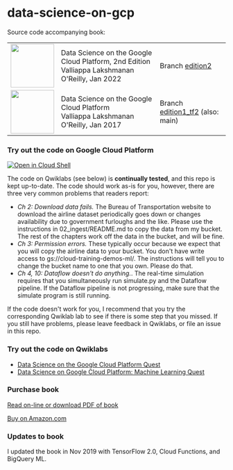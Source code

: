 # data-science-on-gcp

Source code accompanying book:

<table>
<tr>
  <td>
  <img src="https://images-na.ssl-images-amazon.com/images/I/51dgw%2BCYSOL._SX379_BO1,204,203,200_.jpg" height="100"/>
  </td>
  <td>
  Data Science on the Google Cloud Platform, 2nd Edition <br/>
  Valliappa Lakshmanan <br/>
  O'Reilly, Jan 2022
  </td>
  <td>
  Branch <a href="https://github.com/GoogleCloudPlatform/data-science-on-gcp/tree/edition2">edition2</a>
  </td>
</tr>
<tr>
  <td>
  <img src="https://images-na.ssl-images-amazon.com/images/I/51dgw%2BCYSOL._SX379_BO1,204,203,200_.jpg" height="100"/>
  </td>
  <td>
  Data Science on the Google Cloud Platform <br/>
  Valliappa Lakshmanan <br/>
  O'Reilly, Jan 2017
  </td>
  <td>
  Branch <a href="https://github.com/GoogleCloudPlatform/data-science-on-gcp/tree/edition1_tf2">edition1_tf2</a> (also: main)
  </td>
</table>

### Try out the code on Google Cloud Platform
<a href="https://console.cloud.google.com/cloudshell/open?git_repo=https://github.com/GoogleCloudPlatform/data-science-on-gcp&page=editor&open_in_editor=README.md"> <img alt="Open in Cloud Shell" src ="http://gstatic.com/cloudssh/images/open-btn.png"></a>

The code on Qwiklabs (see below) is **continually tested**, and this repo is kept up-to-date.
The code should work as-is for you, however, there are three very common problems that readers report:
* <i>Ch 2: Download data fails.</i> The Bureau of Transportation website to download the airline dataset periodically goes down or changes availability due to government furloughs and the like.
Please use the instructions in 02_ingest/README.md to copy the data from my bucket. The rest of the chapters work off the data in the
bucket, and will be fine.
* <i>Ch 3: Permission errors.</i> These typically occur because we expect that you will copy the airline data to your bucket. You don't have write access to gs://cloud-training-demos-ml/. The instructions will tell you to change the bucket name to one that you own. Please do that.
* <i>Ch 4, 10: Dataflow doesn't do anything.</i>. The real-time simulation requires that you simultaneously run simulate.py and the Dataflow pipeline. If the Dataflow pipeline is not progressing, make sure that the simulate program is still running.

If the code doesn't work for you, I recommend that you try the corresponding Qwiklab lab to see if there is some step that you missed.
If you still have problems, please leave feedback in Qwiklabs, or file an issue in this repo.

### Try out the code on Qwiklabs

- [Data Science on the Google Cloud Platform Quest](https://google.qwiklabs.com/quests/43)
- [Data Science on Google Cloud Platform: Machine Learning Quest](https://google.qwiklabs.com/quests/50)



### Purchase book
[Read on-line or download PDF of book](http://shop.oreilly.com/product/0636920057628.do)

[Buy on Amazon.com](https://www.amazon.com/Data-Science-Google-Cloud-Platform/dp/1491974567)

### Updates to book
I updated the book in Nov 2019 with TensorFlow 2.0, Cloud Functions, and BigQuery ML.
